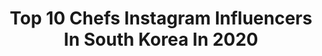 ---
title: Top 10 Chefs Instagram Influencers In South Korea In 2020
description: >-
  Find top chefs Instagram influencers in South Korea in 2020. Most popular hashtags: #bts #kpop #topchef #ateez.
platform: Instagram
profiles:
  - username: "chef_gigg_kamol"
    fullname: >-
      gigg_kamol
    location: "South Korea"
    followers: 40081
    engagement: 138
    commentsToLikes: 0.018428
    avatar: "https://scontent-ams4-1.cdninstagram.com/v/t51.2885-19/s320x320/62229843_1573055236164981_2067025862435274752_n.jpg?_nc_ht=scontent-ams4-1.cdninstagram.com&_nc_ohc=hqNaR0DIYxQAX8Dxovh&oh=06df4fe4ed308c62a4c29bcf1a175d84&oe=5EB39100"
    verified: false
    hashtags: "#chefgigg, #michelin, #pennythechef, #lovefood"
  - username: "chefhoyoon"
    fullname: >-
      김호윤
    location: "South Korea"
    followers: 17014
    engagement: 268
    commentsToLikes: 0.014103
    avatar: "https://scontent-lhr8-1.cdninstagram.com/v/t51.2885-19/s320x320/25024745_199768287253356_846101569400209408_n.jpg?_nc_ht=scontent-lhr8-1.cdninstagram.com&_nc_ohc=HPjB7y9BeeEAX-1SHms&oh=a85dac79154aea26e54e0f6c34aa5489&oe=5EB48496"
    verified: false
    hashtags: "#sarangbang, #wx, #restaurant, #orzoafter8"
  - username: "cheftonyyoo"
    fullname: >-
      Tony Yoo 유현수
    location: "South Korea"
    followers: 10437
    engagement: 529
    commentsToLikes: 0.011236
    avatar: "https://scontent-ams4-1.cdninstagram.com/v/t51.2885-19/s320x320/18949757_1890874784501688_790227545277595648_a.jpg?_nc_ht=scontent-ams4-1.cdninstagram.com&_nc_ohc=rFv4fyAfKNUAX-4TVCs&oh=1db208773b6fc52db10120a67247ee0f&oe=5E8373F7"
    verified: false
    hashtags: "#artham, #artdining, #finale, #salonde"
  - username: "honeybeecake"
    fullname: >-
      Honeybee Cakes
    location: "South Korea"
    followers: 73748
    engagement: 126
    commentsToLikes: 0.016807
    avatar: "https://scontent-amt2-1.cdninstagram.com/v/t51.2885-19/s320x320/70503991_518875345355237_5409031999551700992_n.jpg?_nc_ht=scontent-amt2-1.cdninstagram.com&_nc_ohc=2e0wE-edU08AX_Fn_a-&oh=5df76a735e23ddbe825614f6bc6fbefa&oe=5EB2F0D0"
    verified: false
    hashtags: "#amont, #valrhonachocolate, #stayhome, #brioche"
  - username: "marrubee"
    fullname: >-
      YOON DOOWON'S DRUM 🥁
    location: "South Korea"
    followers: 4731
    engagement: 3061
    commentsToLikes: 0.026988
    avatar: "https://scontent-atl3-1.cdninstagram.com/v/t51.2885-19/s320x320/84334643_225066511873109_2950990098285461504_n.jpg?_nc_ht=scontent-atl3-1.cdninstagram.com&_nc_ohc=bzsgqDnqgoIAX8NBX8M&oh=558fa9a8dccb50072e808bb968598b2b&oe=5EBCA33F"
    verified: false
    hashtags: "#vmin, #younghyun, #jooheon, #jeonginfanart"
  - username: "mulkong_chef"
    fullname: >-
      Chef mulkong(물콩식당 주인장)
    location: "South Korea"
    followers: 66193
    engagement: 837
    commentsToLikes: 0.007238
    avatar: "https://scontent-ssn1-1.cdninstagram.com/v/t51.2885-19/s320x320/64682681_914588115552165_3733694793595748352_n.jpg?_nc_ht=scontent-ssn1-1.cdninstagram.com&_nc_ohc=qWxdF2PAo2YAX_0R2B0&oh=57c7563fec1106357a2c25517a4e139e&oe=5EB320EF"
    verified: false
    hashtags: "#latte, #homecafe, #mood, #sponsored"
  - username: "bhog_log"
    fullname: >-
      bhog_log
    location: "South Korea"
    followers: 4990
    engagement: 1119
    commentsToLikes: 0.194547
    avatar: "https://scontent-lhr8-1.cdninstagram.com/v/t51.2885-19/s320x320/59869137_591208518034369_7596648805513035776_n.jpg?_nc_ht=scontent-lhr8-1.cdninstagram.com&_nc_ohc=letS2vLuhGYAX8PqahZ&oh=348712e6f6719428a0456536b6774d02&oe=5EBB7C2D"
    verified: false
    hashtags: "#100, #360"
  - username: "ran_choi._"
    fullname: >-
      
    location: "South Korea"
    followers: 3226
    engagement: 2504
    commentsToLikes: 0.049722
    avatar: "https://scontent-ams4-1.cdninstagram.com/v/t51.2885-19/s320x320/92174620_2475571492543863_9013017844505378816_n.jpg?_nc_ht=scontent-ams4-1.cdninstagram.com&_nc_ohc=g6GcVkAb6gEAX_7W0hT&oh=8ffb2890afcc113c81579c90f4a46133&oe=5EBA23EA"
    verified: false
    hashtags: "#cosmetic, #ad, #3flobby, #versgarden"
  - username: "junki_jo"
    fullname: >-
      JOJO
    location: "South Korea"
    followers: 40376
    engagement: 538
    commentsToLikes: 0.028110
    avatar: "https://scontent-lhr8-1.cdninstagram.com/v/t51.2885-19/s320x320/83698096_490002015016356_225449993077522432_n.jpg?_nc_ht=scontent-lhr8-1.cdninstagram.com&_nc_ohc=HFkxycUyVmEAX-hKBRd&oh=8d2b942b35e34d617010efd717b97fb4&oe=5EB98F82"
    verified: false
    hashtags: "#reynisfjara, #hongkong, #iceland, #jokulsarlon"
  - username: "soo_bunny"
    fullname: >-
      Soo 수 スーちゃん
    location: "South Korea"
    followers: 7237
    engagement: 468
    commentsToLikes: 0.094182
    avatar: "https://scontent-lht6-1.cdninstagram.com/v/t51.2885-19/s320x320/28153250_1571142722940834_2875205108289765376_n.jpg?_nc_ht=scontent-lht6-1.cdninstagram.com&_nc_ohc=Qa2vGRDz4IwAX9ju5Ub&oh=07ede7e53a4a401c14b7746b028553f8&oe=5EBD5E20"
    verified: false
    hashtags: "#tiktokkorea, #koreandrama, #itaewonclass, #koreanlesson"
---